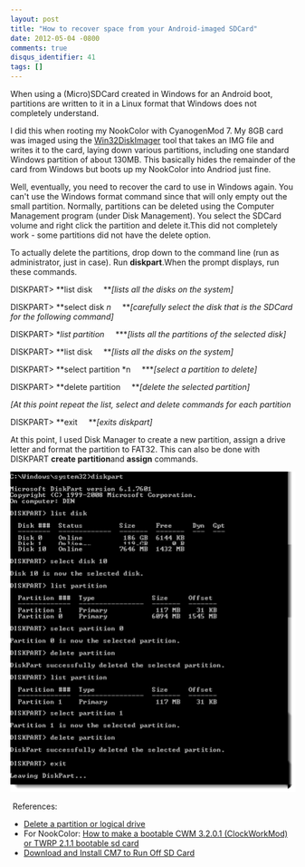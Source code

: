 ```yaml
---
layout: post
title: "How to recover space from your Android-imaged SDCard"
date: 2012-05-04 -0800
comments: true
disqus_identifier: 41
tags: []
---
```

When using a (Micro)SDCard created in Windows for an Android boot,
partitions are written to it in a Linux format that Windows does not
completely understand.

I did this when rooting my NookColor with CyanogenMod 7. My 8GB card was
imaged using the
[Win32DiskImager](https://launchpad.net/win32-image-writer) tool that
takes an IMG file and writes it to the card, laying down various
partitions, including one standard Windows partition of about 130MB.
This basically hides the remainder of the card from Windows but boots up
my NookColor into Andriod just fine.

Well, eventually, you need to recover the card to use in Windows again.
You can't use the Windows format command since that will only empty out
the small partition. Normally, partitions can be deleted using the
Computer Management program (under Disk Management). You select the
SDCard volume and right click the partition and delete it.This did not
completely work - some partitions did not have the delete option.

To actually delete the partitions, drop down to the command line (run as
administrator, just in case). Run **diskpart**.When the prompt displays,
run these commands.

DISKPART\> **list disk     ***[lists all the disks on the system]*

DISKPART\> **select disk *n*     ***[carefully select the disk that is
the SDCard for the following command]*

DISKPART\> **list partition*     ****[lists all the partitions of the
selected disk]*

DISKPART\> **list disk     ***[lists all the disks on the system]*

DISKPART\> **select partition *n     ****[select a partition to delete]*

DISKPART\> **delete partition     ***[delete the selected partition]*

*[At this point repeat the list, select and delete commands for each
partition*

DISKPART\> **exit     ***[exits diskpart]* 

At this point, I used Disk Manager to create a new partition, assign a
drive letter and format the partition to FAT32. This can also be done
with DISKPART **create partition**and **assign** commands.

![Diskpart commands](/images/blogs_webguild_com/gary/DiskPart.png)

 References:

-   [Delete a partition or logical drive](http://technet.microsoft.com/en-us/library/cc738489%28WS.10%29.aspx)
-   For NookColor: [How to make a bootable CWM 3.2.0.1 (ClockWorkMod) or TWRP 2.1.1 bootable sd card](http://androidforums.com/nookcolor-all-things-root/327798-guide-how-make-bootable-cwm-3-2-0-1-clockworkmod-twrp-2-1-1-bootable-sd-card-4-22-2012-a.html)
-   [Download and Install CM7 to Run Off SD Card](http://androidforums.com/nookcolor-all-things-root/367116-how-download-install-cm7-run-off-sd-card.html)
